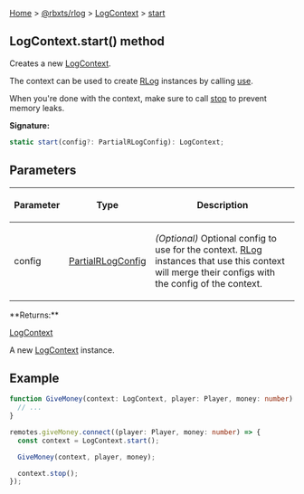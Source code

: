 [Home](./index.md) &gt; [@rbxts/rlog](./rlog.md) &gt; [LogContext](./rlog.logcontext.md) &gt;
[start](./rlog.logcontext.start.md)

## LogContext.start() method

Creates a new [LogContext](./rlog.logcontext.md)<!-- -->.

The context can be used to create [RLog](./rlog.rlog.md) instances by calling [use](./rlog.logcontext.use.md)<!-- -->.

When you're done with the context, make sure to call [stop](./rlog.logcontext.stop.md) to prevent memory leaks.

**Signature:**

```typescript
static start(config?: PartialRLogConfig): LogContext;
```

## Parameters

<table><thead><tr><th>

Parameter

</th><th>

Type

</th><th>

Description

</th></tr></thead>
<tbody><tr><td>

config

</td><td>

[PartialRLogConfig](./rlog.partialrlogconfig.md)

</td><td>

_(Optional)_ Optional config to use for the context. [RLog](./rlog.rlog.md) instances that use this context will merge
their configs with the config of the context.

</td></tr>
</tbody></table>
**Returns:**

[LogContext](./rlog.logcontext.md)

A new [LogContext](./rlog.logcontext.md) instance.

## Example

```ts
function GiveMoney(context: LogContext, player: Player, money: number) {
  // ...
}

remotes.giveMoney.connect((player: Player, money: number) => {
  const context = LogContext.start();

  GiveMoney(context, player, money);

  context.stop();
});
```
